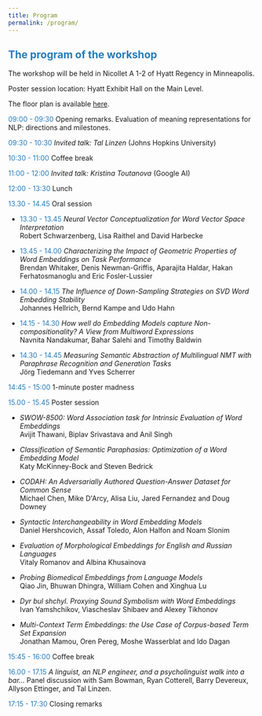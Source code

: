 ```yaml
---
title: Program
permalink: /program/
---
```


## <span style="color:#267CB9"> The program of the workshop </span>

The workshop will be held in Nicollet A 1-2 of Hyatt Regency in Minneapolis. 

Poster session location: Hyatt Exhibit Hall on the Main Level.

The floor plan is available [here](2019-NAACL-Minneapolis-Floorplans.pdf).


<span style="color:#267CB9"> 09:00 - 09:30</span> Opening remarks. Evaluation of meaning representations for NLP: directions and milestones. 

<span style="color:#267CB9"> 09:30 - 10:30</span> *Invited talk: Tal Linzen* (Johns Hopkins University) 

<span style="color:#267CB9"> 10:30 - 11:00</span> Coffee break 

<span style="color:#267CB9"> 11:00 - 12:00</span> *Invited talk: Kristina Toutanova* (Google AI) 

<span style="color:#267CB9"> 12:00 - 13:30</span> Lunch 

<span style="color:#267CB9"> 13.30 - 14.45</span> Oral session

 - <span style="color:#267CB9"> 13.30 - 13.45</span> *Neural Vector Conceptualization for Word Vector Space Interpretation* <br/>
    Robert Schwarzenberg, Lisa Raithel and David Harbecke 

 - <span style="color:#267CB9"> 13.45 - 14.00</span> *Characterizing the Impact of Geometric Properties of Word Embeddings on Task Performance* <br/>
    Brendan Whitaker, Denis Newman-Griffis, Aparajita Haldar, Hakan Ferhatosmanoglu and Eric Fosler-Lussier 

 - <span style="color:#267CB9"> 14.00 - 14.15</span> *The Influence of Down-Sampling Strategies on SVD Word Embedding Stability*<br/>
    Johannes Hellrich, Bernd Kampe and Udo Hahn 

 - <span style="color:#267CB9"> 14.15 - 14.30</span> *How well do Embedding Models capture Non-compositionality? A View from Multiword Expressions* <br/>
    Navnita Nandakumar, Bahar Salehi and Timothy Baldwin 

 - <span style="color:#267CB9"> 14.30 - 14.45</span> *Measuring Semantic Abstraction of Multilingual NMT with Paraphrase Recognition and Generation Tasks* <br/>
   Jörg Tiedemann and Yves Scherrer 

<span style="color:#267CB9"> 14:45 - 15:00</span> 1-minute poster madness  

<span style="color:#267CB9"> 15.00 - 15.45</span> Poster session

 - *SWOW-8500: Word Association task for Intrinsic Evaluation of Word Embeddings* <br/>
    Avijit Thawani, Biplav Srivastava and Anil Singh 

- *Classification of Semantic Paraphasias: Optimization of a Word Embedding Model* <br/>
   Katy McKinney-Bock and Steven Bedrick 

 - *CODAH: An Adversarially Authored Question-Answer Dataset for Common Sense* <br/>
    Michael Chen, Mike D'Arcy, Alisa Liu, Jared Fernandez and  Doug Downey

 - *Syntactic Interchangeability in Word Embedding Models* <br/>
    Daniel Hershcovich, Assaf Toledo, Alon Halfon and Noam Slonim 

 - *Evaluation of Morphological Embeddings for English and Russian Languages* <br/>
    Vitaly Romanov and Albina Khusainova 

 - *Probing Biomedical Embeddings from Language Models* <br/>
    Qiao Jin, Bhuwan Dhingra, William Cohen and Xinghua Lu 

 - *Dyr bul shchyl. Proxying Sound Symbolism with Word Embeddings* <br/>
    Ivan Yamshchikov, Viascheslav Shibaev and Alexey Tikhonov 

 - *Multi-Context Term Embeddings: the Use Case of Corpus-based Term Set Expansion* <br/>
    Jonathan Mamou, Oren Pereg, Moshe Wasserblat and Ido Dagan 

<span style="color:#267CB9"> 15:45 - 16:00</span> Coffee break 

<span style="color:#267CB9"> 16.00 - 17.15</span> *A linguist, an NLP engineer, and a psycholinguist walk into a bar...* Panel discussion with Sam Bowman, Ryan Cotterell, Barry Devereux, Allyson Ettinger, and Tal Linzen. 

<span style="color:#267CB9"> 17:15 - 17:30</span> Closing remarks 